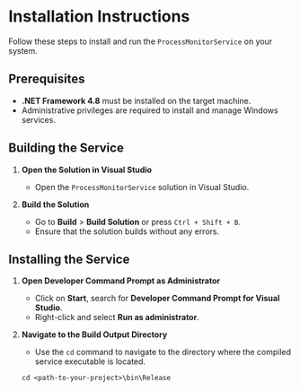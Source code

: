# Installation Instructions

Follow these steps to install and run the `ProcessMonitorService` on your system.

## Prerequisites

- **.NET Framework 4.8** must be installed on the target machine.
- Administrative privileges are required to install and manage Windows services.

## Building the Service

1. **Open the Solution in Visual Studio**

   - Open the `ProcessMonitorService` solution in Visual Studio.

2. **Build the Solution**

   - Go to **Build** > **Build Solution** or press `Ctrl + Shift + B`.
   - Ensure that the solution builds without any errors.

## Installing the Service

1. **Open Developer Command Prompt as Administrator**

   - Click on **Start**, search for **Developer Command Prompt for Visual Studio**.
   - Right-click and select **Run as administrator**.

2. **Navigate to the Build Output Directory**

   - Use the `cd` command to navigate to the directory where the compiled service executable is located.

   ```batch
   cd <path-to-your-project>\bin\Release
